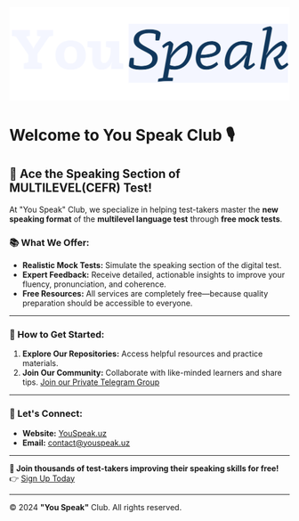 ![](../images/transparent-logo-dark.png)

# Welcome to You Speak Club 🎙️

## 🌟 Ace the Speaking Section of MULTILEVEL(CEFR) Test!

At "You Speak" Club, we specialize in helping test-takers master the **new speaking format** of the **multilevel language test** through **free mock tests**.

### 📚 What We Offer:

- **Realistic Mock Tests:** Simulate the speaking section of the digital test.
- **Expert Feedback:** Receive detailed, actionable insights to improve your fluency, pronunciation, and coherence.
- **Free Resources:** All services are completely free—because quality preparation should be accessible to everyone.

---

### 🚀 How to Get Started:

1. **Explore Our Repositories:** Access helpful resources and practice materials.
2. **Join Our Community:** Collaborate with like-minded learners and share tips. [Join our Private Telegram Group](https://t.me/+FdHJN5UWETxjYTYy)

---

### 🤝 Let's Connect:

- **Website:** [YouSpeak.uz](http://youspeak.uz/)
- **Email:**  contact@youspeak.uz

---

**📢 Join thousands of test-takers improving their speaking skills for free!**  
👉 [Sign Up Today](https://t.me/+FdHJN5UWETxjYTYy)

---

© 2024 **"You Speak"** Club. All rights reserved.
